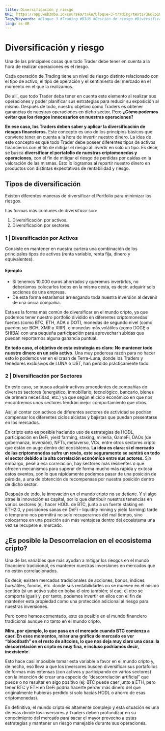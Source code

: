 ```yaml
---
title: Diversificación y riesgo
URL: https://app.web3mba.io/courses/take/bloque-3-trading/texts/36625190-u6-01-i-diversificacion-y-riesgo
Tags/Keywords: #Bloque 3 #Trading #B3U6 #Gestión de riesgo #Diversificación y riesgo #Diversificación
lang: es-AR
---
```

# Diversificación y riesgo
Una de las principales cosas que todo Trader debe tener en cuenta a la hora de realizar operaciones es el riesgo.

Cada operación de Trading tiene un nivel de riesgo distinto relacionado con el tipo de activo, el tipo de operación y el sentimiento del mercado en el momento en el que la realizamos. 

De allí, que todo Trader deba tener en cuenta este elemento al realizar sus operaciones y poder planificar sus estrategias para reducir su exposición al mismo. Después de todo, nuestro objetivo como Traders es obtener ganancias de nuestras operaciones en dicho sector. Pero **¿Cómo podemos evitar que los riesgos innecesarios en nuestras operaciones?**

**En ese caso, los Traders deben saber y aplicar la diversificación de riesgos financieros.** Este concepto es uno de los principios básicos que conviene tener en cuenta a la hora de invertir nuestro dinero. La idea de este concepto es que todo Trader debe poseer diferentes tipos de activos financieros con el fin de mitigar el riesgo al invertir en solo un tipo. Es decir, se busca **diversificar el portafolio de nuestras criptomonedas y operaciones**, con el fin de mitigar el riesgo de perdidas por caídas en la valoración de las mismas. Esto lo logramos al repartir nuestro dinero en productos con distintas expectativas de rentabilidad y riesgo.

## Tipos de diversificación
Existen diferentes maneras de diversificar el Portfolio para minimizar los riesgos.

Las formas más comunes de diversificar son: 
1. Diversificación por activos.
2. Diversificación por sectores. 

### 1 | Diversificación por Activos
Consiste en mantener en nuestra cartera una combinación de los principales tipos de activos (renta variable, renta fija, dinero y equivalentes). 

#### Ejemplo
- Si tenemos 10.000 euros ahorrados y queremos invertirlos, no deberíamos colocarlos todos en la misma cesta, es decir, adquirir solo acciones de una empresa. 
- De esta forma estaríamos arriesgando toda nuestra inversión al devenir de una única compañía. 

Esta es la forma más común de diversificar en el mundo cripto, ya que podemos tener nuestro portfolio dividido en diferentes criptomonedas fuertes (como BTC, ETH, ADA o DOT), monedas de segundo nivel (como pueden ser BCH, XMR o XRP), o monedas más volátiles (como DOGE o SHIBA) con una pequeña participación para aprovechar subidas que puedan reportarnos alguna ganancia puntual. 

**En todo caso, el objetivo de esta estrategia es claro:** **No mantener todo nuestro dinero en un solo activo.** Una muy poderosa razón para no hacer esto lo podemos ver en el crash de Terra-Luna, donde los Traders y tenedores exclusivos de LUNA o UST, han perdido prácticamente todo. 

### 2 | Diversificación por Sectores
En este caso, se busca adquirir activos procedentes de compañías de diversos sectores (energético, inmobiliario, tecnológico, bancario, bienes de primera necesidad, etc.) ya que según el ciclo económico en que nos encontremos unos sectores tendrán mejor comportamiento que otros. 

Así, al contar con activos de diferentes sectores de actividad se podrían compensar los diferentes ciclos alcistas y bajistas que puedan presentarse en los mercados. 

En cripto esto es posible haciendo uso de estrategias de HODL, participación en DeFi, yield farming, staking, minería, GameFi, DAOs (de gobernanza, inversión), NFTs, metaverso, VCs, entre otros sectores cripto que están en auge dentro del ecosistema. **La idea es clara: si el mercado de las criptomonedas sufre un revés, este seguramente se sentirá en todo el sector debido a la alta correlación económica entre sus actores.** Sin embargo, pese a esa correlación, hay sectores más resilientes o que ofrecen mecanismos para superar de forma mucho más rápida y exitosa estos eventos, con lo que rápidamente podemos pasar de una posición de pérdida, a una de obtención de recompensas por nuestra posición dentro de dicho sector. 

Después de todo, la innovación en el mundo cripto no se detiene. Y si algo atrae la innovación es capital, por lo que distribuir nuestras tenencias en varios sectores (ej: hacer HODL de BTC, junto a un fuerte staking en ETH2.0, y posiciones sanas en DeFi – liquidity mining y yield farming) tarde o temprano nos permitirá no solo recuperarnos del mal tiempo, sino colocarnos en una posición aún más ventajosa dentro del ecosistema una vez se recupere el mercado. 

## ¿Es posible la Descorrelacion en el ecosistema cripto?
Una de las variables que más ayudan a mitigar los riesgos en el mundo financiero tradicional, es mantener nuestras inversiones en mercados que no estén correlacionados. 

Es decir, existen mercados tradicionales de acciones, bonos, índices bursátiles, fondos, etc. donde sus rentabilidades no se mueven en el mismo sentido (si un activo sube en bolsa el otro también; si cae, el otro se comporta igual) y, por tanto, podemos invertir en ellos con el fin de mantener esta propiedad como una protección adicional al riesgo para nuestras inversiones. 

Pero como hemos comentado, esto es posible en el mundo financiero tradicional aunque no tanto en el mundo cripto. 

**Mira, por ejemplo, lo que pasa en el mercado cuando BTC comienza a caer. En esos momentos, mirar una gráfica de mercado es ver “bloodbath” en el resto de altcoins, lo que nos deja muy claro una cosa: la descorrelación en cripto es muy fina, e incluso podríamos decir, inexistente.** 

Esto hace casi imposible tomar esta variable a favor en el mundo cripto y, de hecho, eso lleva a que los inversores buscen diversificar sus portafolios de formas más extensas (con activos y participando en varios sectores) con la intención de crear una especie de “descorrelación artificial” que puede o no resultar en algo positivo (ej: BTC puede caer junto a ETH, pero tener BTC y ETH en DeFi podría hacerte perder más dinero del que originalmente hubieras perdido si solo hacías HODL o ahorro de esas criptomonedas). 

En definitiva, el mundo cripto es altamente complejo y esta situación es una de esas donde los inversores y Traders deben profundizar en su conocimiento del mercado para sacar el mayor provecho a estas estrategias y mantener un riesgo manejable durante sus operaciones.